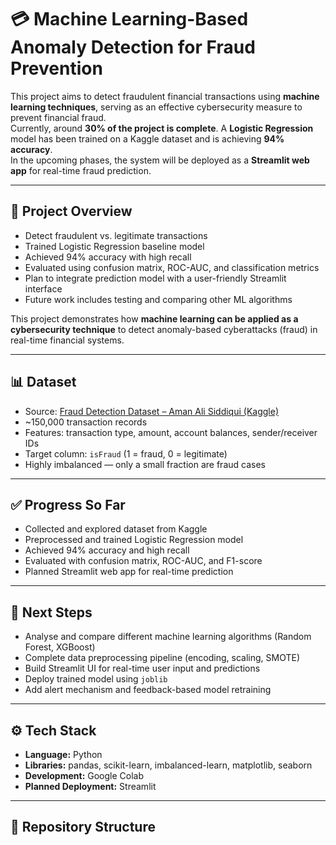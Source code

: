 # 💳 Machine Learning-Based Anomaly Detection for Fraud Prevention

This project aims to detect fraudulent financial transactions using **machine learning techniques**, serving as an effective cybersecurity measure to prevent financial fraud.  
Currently, around **30% of the project is complete**. A **Logistic Regression** model has been trained on a Kaggle dataset and is achieving **94% accuracy**.  
In the upcoming phases, the system will be deployed as a **Streamlit web app** for real-time fraud prediction.

---

## 📌 Project Overview

- Detect fraudulent vs. legitimate transactions
- Trained Logistic Regression baseline model
- Achieved 94% accuracy with high recall
- Evaluated using confusion matrix, ROC-AUC, and classification metrics
- Plan to integrate prediction model with a user-friendly Streamlit interface
- Future work includes testing and comparing other ML algorithms

This project demonstrates how **machine learning can be applied as a cybersecurity technique** to detect anomaly-based cyberattacks (fraud) in real-time financial systems.

---

## 📊 Dataset

- Source: [Fraud Detection Dataset – Aman Ali Siddiqui (Kaggle)](https://www.kaggle.com/datasets/amanalisiddiqui/fraud-detection-dataset)
- ~150,000 transaction records
- Features: transaction type, amount, account balances, sender/receiver IDs
- Target column: `isFraud` (1 = fraud, 0 = legitimate)
- Highly imbalanced — only a small fraction are fraud cases

---

## ✅ Progress So Far

- Collected and explored dataset from Kaggle  
- Preprocessed and trained Logistic Regression model  
- Achieved 94% accuracy and high recall  
- Evaluated with confusion matrix, ROC-AUC, and F1-score  
- Planned Streamlit web app for real-time prediction

---

## 🚀 Next Steps

- Analyse and compare different machine learning algorithms (Random Forest, XGBoost)
- Complete data preprocessing pipeline (encoding, scaling, SMOTE)
- Build Streamlit UI for real-time user input and predictions
- Deploy trained model using `joblib`
- Add alert mechanism and feedback-based model retraining

---

## ⚙️ Tech Stack

- **Language:** Python  
- **Libraries:** pandas, scikit-learn, imbalanced-learn, matplotlib, seaborn  
- **Development:** Google Colab  
- **Planned Deployment:** Streamlit

---

## 📁 Repository Structure


